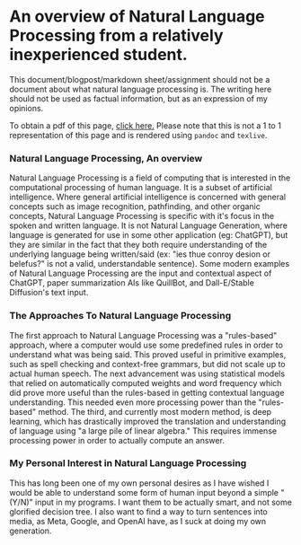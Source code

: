 # An overview of Natural Language Processing from a relatively inexperienced student.

This document/blogpost/markdown sheet/assignment should not be a document about what natural language processing is. The writing here should not be used as factual information, but as an expression of my opinions.

To obtain a pdf of this page, [click here.](nlpovrw.pdf) Please note that this is not a 1 to 1 representation of this page and is rendered using `pandoc` and `texlive`. 

### Natural Language Processing, An overview

Natural Language Processing is a field of computing that is interested in the computational processing of human language. It is a subset of artificial intelligence. Where general artificial intelligence is concerned with general concepts such as image recognition, pathfinding, and other organic concepts, Natural Language Processing is specific with it's focus in the spoken and written language. It is not Natural Language Generation, where language is generated for use in some other application (eg: ChatGPT), but they are similar in the fact that they both require understanding of the underlying language being written/said (ex: "ies thue conroy desion or belefus?" is not a valid, understandable sentence). Some modern examples of Natural Language Processing are the input and contextual aspect of ChatGPT, paper summarization AIs like QuillBot, and Dall-E/Stable Diffusion's text input.

### The Approaches To Natural Language Processing

The first approach to Natural Language Processing was a "rules-based" approach, where a computer would use some predefined rules in order to understand what was being said. This proved useful in primitive examples, such as spell checking and context-free grammars, but did not scale up to actual human speech. The next advancement was using statistical models that relied on automatically computed weights and word frequency which did prove more useful than the rules-based in getting contextual language understanding. This needed even more processing power than the "rules-based" method. The third, and currently most modern method, is deep learning, which has drastically improved the translation and understanding of language using "a large pile of linear algebra." This requires immense processing power in order to actually compute an answer. 

### My Personal Interest in Natural Language Processing

This has long been one of my own personal desires as I have wished I would be able to understand some form of human input beyond a simple "(Y/N)" input in my programs. I want them to be actually smart, and not some glorified decision tree. I also want to find a way to turn sentences into media, as Meta, Google, and OpenAI have, as I suck at doing my own generation. 
